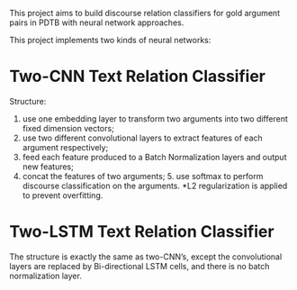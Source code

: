 This project aims to build discourse relation classifiers for gold argument pairs in PDTB with neural network approaches. 

This project implements two kinds of neural networks:

# Two-CNN Text Relation Classifier
Structure: 
1. use one embedding layer to transform two arguments into two different fixed dimension vectors; 
2. use two different convolutional layers to extract features of each argument respectively; 
3. feed each feature produced to a Batch Normalization layers and output new features; 
4. concat the features of two arguments; 5. use softmax to perform discourse classification on the arguments. 
*L2 regularization is applied to prevent overfitting. 

# Two-LSTM Text Relation Classifier

The structure is exactly the same as two-CNN’s, except the convolutional layers are replaced by Bi-directional LSTM cells, and there is no batch normalization layer.
